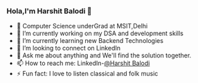 ### Hola,I'm Harshit Balodi 👋

- 📕 Computer Science underGrad at MSIT,Delhi
- 🔭 I’m currently working on my DSA and development skills
- 🌱 I’m currently learning new Backend Technologies 
- 👯 I’m looking to connect on LinkedIn 
- 💬 Ask me about anything and We'll find the solution together.
- 📫 How to reach me: LinkedIn-[@Harshit Balodi](https://www.linkedin.com/in/harshit-balodi/)
- ⚡ Fun fact: I love to listen classical and folk music 

